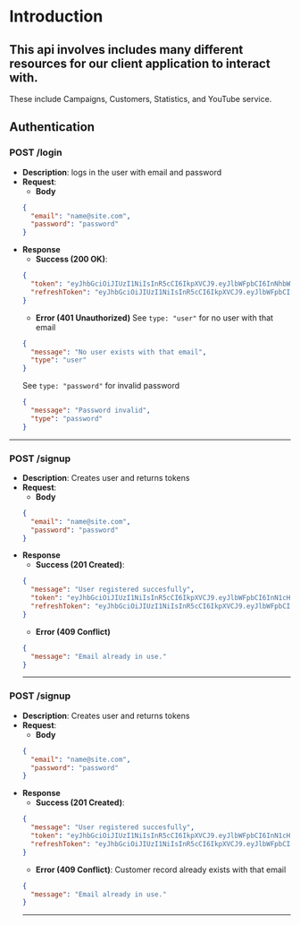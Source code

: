 # Introduction
This api involves includes many different resources for our client application to interact with. 
---
These include Campaigns, Customers, Statistics, and YouTube service. 

## Authentication

### POST /login
- **Description**: logs in the user with email and password 
- **Request**: 
  - **Body**  
  ```json
  {
    "email": "name@site.com",
    "password": "password"
  }
  ```
- **Response**
  - **Success (200 OK)**:
  ```json
  {
    "token": "eyJhbGciOiJIUzI1NiIsInR5cCI6IkpXVCJ9.eyJlbWFpbCI6InNhbWNicmlkZTExQGdtYWlsLmNvbSIsImlhdCI6MTcyNTk1NzY2OSwiZXhwIjoxNzI1OTc5MjY5fQ.h4otF6-n-eVO3x7gJk_N8d4f9Juc3TjDoOfz4Mlf-hk",
    "refreshToken": "eyJhbGciOiJIUzI1NiIsInR5cCI6IkpXVCJ9.eyJlbWFpbCI6InNhbWNicmlkZTExQGdtYWlsLmNvbSIsImlhdCI6MTcyNTk1NzY2OSwiZXhwIjoxNzI2NTYyNDY5fQ.3SilPF8J3e4fkwYPA94qx3v4q_y-KN6Q69uNrRuUjos"
  }
  ```
  - **Error (401 Unauthorized)**
  See `type: "user"` for no user with that email
  ```json
  {
    "message": "No user exists with that email",
    "type": "user"
  }
  ```
  See `type: "password"` for invalid password
  ```json
  {
    "message": "Password invalid",
    "type": "password"
  }
  ```
---

### POST /signup
- **Description**: Creates user and returns tokens
- **Request**: 
  - **Body**  
  ```json
  {
    "email": "name@site.com",
    "password": "password"
  }
  ```
- **Response**
  - **Success (201 Created)**:
  ```json
  {
    "message": "User registered succesfully",
    "token": "eyJhbGciOiJIUzI1NiIsInR5cCI6IkpXVCJ9.eyJlbWFpbCI6InN1cHBvcnRAZXhvaWRkZXZlbG9wbWVudC5jb20iLCJpYXQiOjE3MjU5NTk5NzUsImV4cCI6MTcyNTk4MTU3NX0.4jcZug5wc7g4m37-Gwnh8fatLrqtHW4Ix0UNxl7r_pM",
    "refreshToken": "eyJhbGciOiJIUzI1NiIsInR5cCI6IkpXVCJ9.eyJlbWFpbCI6InN1cHBvcnRAZXhvaWRkZXZlbG9wbWVudC5jb20iLCJpYXQiOjE3MjU5NTk5NzUsImV4cCI6MTcyNjU2NDc3NX0.GzlocT_z2crsRp-7-ffv3O3xhp1l6JhorTCwP-f0XfA"
  }
  ```
  - **Error (409 Conflict)**
  ```json
  {
    "message": "Email already in use."
  }
  ```
  ---
  
### POST /signup

- **Description**: Creates user and returns tokens
- **Request**: 
  - **Body**  
  ```json
  {
    "email": "name@site.com",
    "password": "password"
  }
  ```
- **Response**
  - **Success (201 Created)**:
  ```json
  {
    "message": "User registered succesfully",
    "token": "eyJhbGciOiJIUzI1NiIsInR5cCI6IkpXVCJ9.eyJlbWFpbCI6InN1cHBvcnRAZXhvaWRkZXZlbG9wbWVudC5jb20iLCJpYXQiOjE3MjU5NTk5NzUsImV4cCI6MTcyNTk4MTU3NX0.4jcZug5wc7g4m37-Gwnh8fatLrqtHW4Ix0UNxl7r_pM",
    "refreshToken": "eyJhbGciOiJIUzI1NiIsInR5cCI6IkpXVCJ9.eyJlbWFpbCI6InN1cHBvcnRAZXhvaWRkZXZlbG9wbWVudC5jb20iLCJpYXQiOjE3MjU5NTk5NzUsImV4cCI6MTcyNjU2NDc3NX0.GzlocT_z2crsRp-7-ffv3O3xhp1l6JhorTCwP-f0XfA"
  }
  ```
  - **Error (409 Conflict)**: Customer record already exists with that email
  ```json
  {
    "message": "Email already in use."
  }
  ```
  ---
  